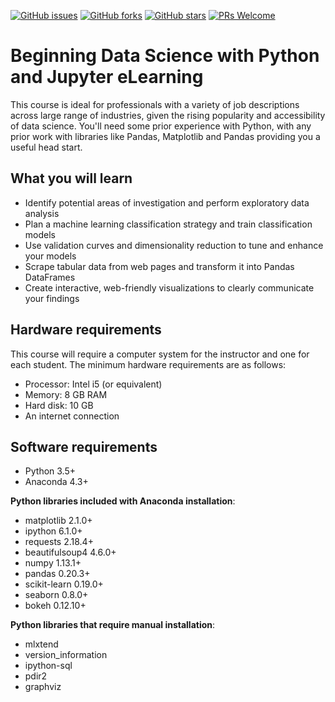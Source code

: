 [![GitHub issues](https://img.shields.io/github/issues/TrainingByPackt/Beginning-Data-Science-with-Python-and-Jupyter-eLearning.svg)](https://github.com/TrainingByPackt/Beginning-Data-Science-with-Python-and-Jupyter-eLearning/issues)
[![GitHub forks](https://img.shields.io/github/forks/TrainingByPackt/Beginning-Data-Science-with-Python-and-Jupyter-eLearning.svg)](https://github.com/TrainingByPackt/Beginning-Data-Science-with-Python-and-Jupyter-eLearning/network)
[![GitHub stars](https://img.shields.io/github/stars/TrainingByPackt/Beginning-Data-Science-with-Python-and-Jupyter-eLearning.svg)](https://github.com/TrainingByPackt/Beginning-Data-Science-with-Python-and-Jupyter-eLearning/stargazers)
[![PRs Welcome](https://img.shields.io/badge/PRs-welcome-brightgreen.svg)](https://github.com/TrainingByPackt/Beginning-Data-Science-with-Python-and-Jupyter-eLearning/pulls)

# Beginning Data Science with Python and Jupyter eLearning
This course is ideal for professionals with a variety of job descriptions across large range of industries, given the rising popularity and accessibility of data science. You'll need some prior experience with Python, with any prior work with libraries like Pandas, Matplotlib and Pandas providing you a useful head start.

## What you will learn
* Identify potential areas of investigation and perform exploratory data analysis 
* Plan a machine learning classification strategy and train classification models 
* Use validation curves and dimensionality reduction to tune and enhance your models 
* Scrape tabular data from web pages and transform it into Pandas DataFrames 
* Create interactive, web-friendly visualizations to clearly communicate your findings

## Hardware requirements
This course will require a computer system for the instructor and one for each student. The minimum hardware requirements are as follows:
* Processor: Intel i5 (or equivalent)
* Memory: 8 GB RAM
* Hard disk: 10 GB
* An internet connection

## Software requirements
* Python 3.5+
* Anaconda 4.3+

**Python libraries included with Anaconda installation**:

* matplotlib 2.1.0+
* ipython 6.1.0+
* requests 2.18.4+
* beautifulsoup4 4.6.0+
* numpy 1.13.1+
* pandas 0.20.3+
* scikit-learn 0.19.0+
* seaborn 0.8.0+
* bokeh 0.12.10+

**Python libraries that require manual installation**:

* mlxtend
* version_information
* ipython-sql
* pdir2
* graphviz
